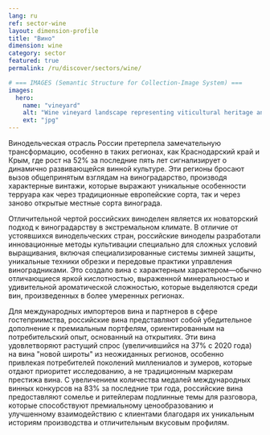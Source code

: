 ```yaml
---
lang: ru
ref: sector-wine
layout: dimension-profile
title: "Вино"
dimension: wine
category: sector
featured: true
permalink: /ru/discover/sectors/wine/

# === IMAGES (Semantic Structure for Collection-Image System) ===
images:
  hero:
    name: "vineyard"
    alt: "Wine vineyard landscape representing viticultural heritage and wine production"
    ext: "jpg"
---
```


Винодельческая отрасль России претерпела замечательную трансформацию, особенно в таких регионах, как Краснодарский край и Крым, где рост на 52% за последние пять лет сигнализирует о динамично развивающейся винной культуре. Эти регионы бросают вызов общепринятым взглядам на виноградарство, производя характерные винтажи, которые выражают уникальные особенности терруара как через традиционные европейские сорта, так и через заново открытые местные сорта винограда.

Отличительной чертой российских виноделен является их новаторский подход к виноградарству в экстремальном климате. В отличие от устоявшихся винодельческих стран, российские виноделы разработали инновационные методы культивации специально для сложных условий выращивания, включая специализированные системы зимней защиты, уникальные техники обрезки и передовые практики управления виноградниками. Это создало вина с характерным характером—обычно отличающиеся яркой кислотностью, выраженной минеральностью и удивительной ароматической сложностью, которые выделяются среди вин, произведенных в более умеренных регионах.

Для международных импортеров вина и партнеров в сфере гостеприимства, российские вина представляют собой убедительное дополнение к премиальным портфелям, ориентированным на потребительский опыт, основанный на открытиях. Эти вина удовлетворяют растущий спрос (увеличившийся на 37% с 2020 года) на вина "новой широты" из неожиданных регионов, особенно привлекая потребителей поколений миллениалов и зумеров, которые отдают приоритет исследованию, а не традиционным маркерам престижа вина. С увеличением количества медалей международных винных конкурсов на 83% за последние три года, российские вина предоставляют сомелье и ритейлерам подлинные темы для разговора, которые способствуют премиальному ценообразованию и улучшенному взаимодействию с клиентами благодаря их уникальным историям производства и отличительным вкусовым профилям.
